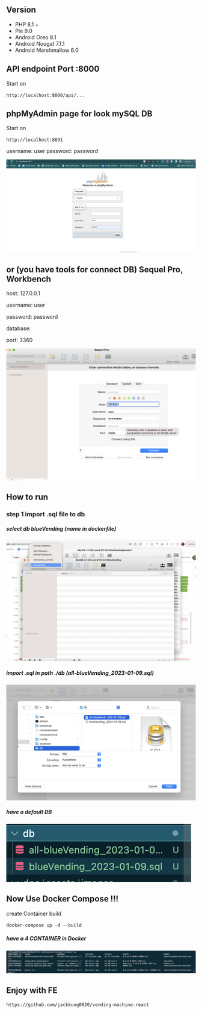 ##  Version

- PHP 8.1 +
-  Pie 9.0
- Android Oreo 8.1
- Android Nougat 7.1.1
- Android Marshmallow 6.0

## API endpoint Port :8000

Start on
```
http://localhost:8000/api/...
```

## phpMyAdmin page for look mySQL DB

Start on
```
http://localhost:8891
```
username: user
password: password

![alt text](./doc/assets/images/phpadmin.png '')

## or (you have tools for connect DB) Sequel Pro, Workbench


host: 127.0.0.1 

username: user

password: password

database: 

port: 3360

![alt text](./doc/assets/images/sql.png '')

## How to run

### step 1 import .sql file to db

##### select db blueVending (name in dockerfile)
![alt text](./doc/assets/images/selectDB.png '')

    
##### import .sql in path ./db (all-blueVending_2023-01-09.sql)
![alt text](./doc/assets/images/import.png '')


##### have a default DB 
![alt text](./doc/assets/images/db.png '')

##  Now Use Docker Compose !!!
create Container build
```
docker-compose up -d --build
```
##### have a 4 CONTAINER in Docker
![alt text](./doc/assets/images/docker.png '')


## Enjoy with FE
```
https://github.com/jackkung0020/vending-machine-react
```
